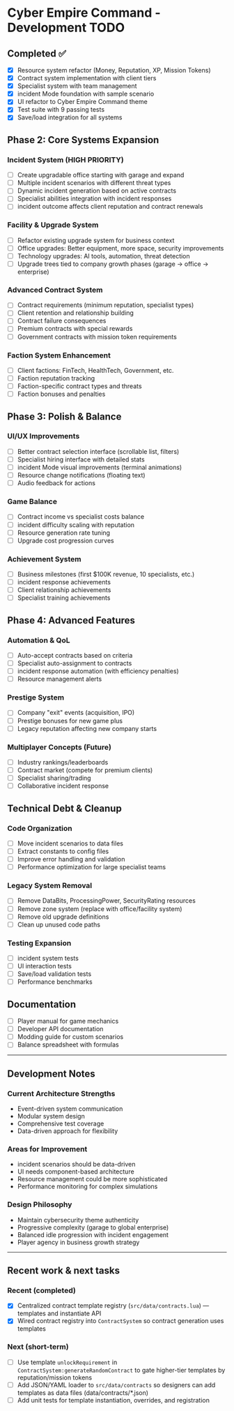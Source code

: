 # Cyber Empire Command - Development TODO

## Completed ✅
- [x] Resource system refactor (Money, Reputation, XP, Mission Tokens)
- [x] Contract system implementation with client tiers
- [x] Specialist system with team management
- [x] incident Mode foundation with sample scenario
- [x] UI refactor to Cyber Empire Command theme
- [x] Test suite with 9 passing tests
- [x] Save/load integration for all systems

## Phase 2: Core Systems Expansion

### Incident System (HIGH PRIORITY)
- [ ] Create upgradable office starting with garage and expand
- [ ] Multiple incident scenarios with different threat types
- [ ] Dynamic incident generation based on active contracts
- [ ] Specialist abilities integration with incident responses
- [ ] incident outcome affects client reputation and contract renewals

### Facility & Upgrade System 
- [ ] Refactor existing upgrade system for business context
- [ ] Office upgrades: Better equipment, more space, security improvements
- [ ] Technology upgrades: AI tools, automation, threat detection
- [ ] Upgrade trees tied to company growth phases (garage → office → enterprise)

### Advanced Contract System
- [ ] Contract requirements (minimum reputation, specialist types)
- [ ] Client retention and relationship building
- [ ] Contract failure consequences
- [ ] Premium contracts with special rewards
- [ ] Government contracts with mission token requirements

### Faction System Enhancement
- [ ] Client factions: FinTech, HealthTech, Government, etc.
- [ ] Faction reputation tracking
- [ ] Faction-specific contract types and threats
- [ ] Faction bonuses and penalties

## Phase 3: Polish & Balance

### UI/UX Improvements
- [ ] Better contract selection interface (scrollable list, filters)
- [ ] Specialist hiring interface with detailed stats
- [ ] incident Mode visual improvements (terminal animations)
- [ ] Resource change notifications (floating text)
- [ ] Audio feedback for actions

### Game Balance
- [ ] Contract income vs specialist costs balance
- [ ] incident difficulty scaling with reputation
- [ ] Resource generation rate tuning
- [ ] Upgrade cost progression curves

### Achievement System
- [ ] Business milestones (first $100K revenue, 10 specialists, etc.)
- [ ] incident response achievements
- [ ] Client relationship achievements
- [ ] Specialist training achievements

## Phase 4: Advanced Features

### Automation & QoL
- [ ] Auto-accept contracts based on criteria
- [ ] Specialist auto-assignment to contracts
- [ ] incident response automation (with efficiency penalties)
- [ ] Resource management alerts

### Prestige System
- [ ] Company "exit" events (acquisition, IPO)
- [ ] Prestige bonuses for new game plus
- [ ] Legacy reputation affecting new company starts

### Multiplayer Concepts (Future)
- [ ] Industry rankings/leaderboards
- [ ] Contract market (compete for premium clients)
- [ ] Specialist sharing/trading
- [ ] Collaborative incident response

## Technical Debt & Cleanup

### Code Organization
- [ ] Move incident scenarios to data files
- [ ] Extract constants to config files
- [ ] Improve error handling and validation
- [ ] Performance optimization for large specialist teams

### Legacy System Removal
- [ ] Remove DataBits, ProcessingPower, SecurityRating resources
- [ ] Remove zone system (replace with office/facility system)
- [ ] Remove old upgrade definitions
- [ ] Clean up unused code paths

### Testing Expansion
- [ ] incident system tests
- [ ] UI interaction tests
- [ ] Save/load validation tests
- [ ] Performance benchmarks

## Documentation
- [ ] Player manual for game mechanics
- [ ] Developer API documentation
- [ ] Modding guide for custom scenarios
- [ ] Balance spreadsheet with formulas

---

## Development Notes

### Current Architecture Strengths
- Event-driven system communication
- Modular system design
- Comprehensive test coverage
- Data-driven approach for flexibility

### Areas for Improvement
- incident scenarios should be data-driven
- UI needs component-based architecture
- Resource management could be more sophisticated
- Performance monitoring for complex simulations

### Design Philosophy
- Maintain cybersecurity theme authenticity
- Progressive complexity (garage to global enterprise)
- Balanced idle progression with incident engagement
- Player agency in business growth strategy

---

## Recent work & next tasks

### Recent (completed)
- [x] Centralized contract template registry (`src/data/contracts.lua`) — templates and instantiate API
- [x] Wired contract registry into `ContractSystem` so contract generation uses templates

### Next (short-term)
- [ ] Use template `unlockRequirement` in `ContractSystem:generateRandomContract` to gate higher-tier templates by reputation/mission tokens
- [ ] Add JSON/YAML loader to `src/data/contracts` so designers can add templates as data files (data/contracts/*.json)
- [ ] Add unit tests for template instantiation, overrides, and registration
